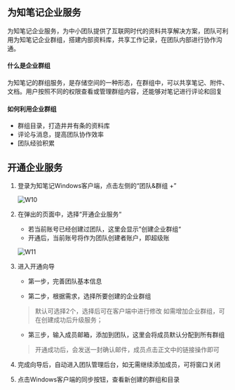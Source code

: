 ## 为知笔记企业服务

为知笔记企业服务，为中小团队提供了互联网时代的资料共享解决方案，团队可利用为知笔记企业群组，搭建内部资料库，共享工作记录，在团队内部进行协作沟通。

#### 什么是企业群组
为知笔记的群组服务，是存储空间的一种形态，在群组中，可以共享笔记、附件、文档。用户按照不同的权限查看或管理群组内容，还能够对笔记进行评论和回复

#### 如何利用企业群组
* 群组目录，打造井井有条的资料库
* 评论与消息，提高团队协作效率
* 团队经验积累

## 开通企业服务

1. 登录为知笔记Windows客户端，点击左侧的“团队&群组 +”

    ![W10](img/W10.jpg)

1. 在弹出的页面中，选择“开通企业服务“

    +  若当前账号已经创建过团队，这里会显示”创建企业群组“
    + 开通后，当前账号将作为团队创建者账户，即超级账

    ![W11](img/W11.png)

1. 进入开通向导
    * 第一步，完善团队基本信息

    * 第二步，根据需求，选择所要创建的企业群组

    > 默认可选择2个，选择后可在客户端中进行修改
    > 如需增加企业群组，可在创建成功后升级服务；

    * 第三步，输入成员邮箱，添加到团队，这里会将成员默认分配到所有群组

    > 开通成功后，会发送一封确认邮件，成员点击正文中的链接操作即可

1. 完成向导后，自动进入团队管理后台，如无需继续添加成员，可将窗口关闭

1. 点击Windows客户端的同步按钮，查看新创建的群组和目录

